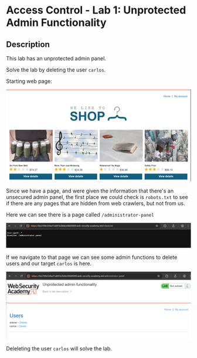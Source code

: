 # Access Control - Lab 1: Unprotected Admin Functionality

## Description

This lab has an unprotected admin panel.

Solve the lab by deleting the user `carlos`.

Starting web page:

![](home_page.png)

Since we have a page, and were given the information that there's an unsecured admin panel, the first place we could check is `robots.txt` to see if there are any pages that are hidden from web crawlers, but not from us.

Here we can see there is a page called `/administrator-panel`

![](robots.png)

If we navigate to that page we can see some admin functions to delete users and our target `carlos` is here.

![](admin_page.png)

Deleleting the user `carlos` will solve the lab.